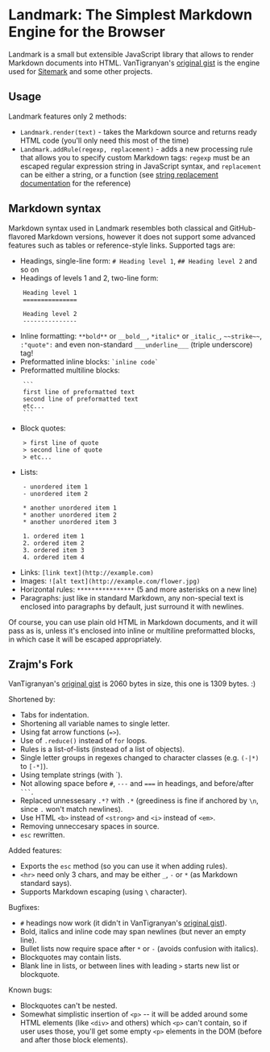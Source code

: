 Landmark: The Simplest Markdown Engine for the Browser
======================================================

Landmark is a small but extensible JavaScript library that allows to render
Markdown documents into HTML. VanTigranyan's [original gist] is the engine used
for [Sitemark] and some other projects.

Usage
-----
Landmark features only 2 methods:

- `Landmark.render(text)` - takes the Markdown source and returns ready HTML
  code (you'll only need this most of the time)
- `Landmark.addRule(regexp, replacement)` - adds a new processing rule that
  allows you to specify custom Markdown tags: `regexp` must be an escaped
  regular expression string in JavaScript syntax, and `replacement` can be
  either a string, or a function (see [string replacement documentation] for
  the reference)

Markdown syntax
---------------
Markdown syntax used in Landmark resembles both classical and GitHub-flavored
Markdown versions, however it does not support some advanced features such as
tables or reference-style links. Supported tags are:

- Headings, single-line form: `# Heading level 1`, `## Heading level 2` and so
  on
- Headings of levels 1 and 2, two-line form:
```
    Heading level 1
    ===============

    Heading level 2
    ---------------
```
- Inline formatting: `**bold**` or `__bold__`, `*italic*` or `_italic_`,
  `~~strike~~`, `:"quote":` and even non-standard `___underline___` (triple
  underscore) tag!
- Preformatted inline blocks: `` `inline code` ``
- Preformatted multiline blocks:
```
    ```
    first line of preformatted text
    second line of preformatted text
    etc...
    ```
```
- Block quotes:
```
    > first line of quote
    > second line of quote
    > etc...
```
- Lists:
```
    - unordered item 1
    - unordered item 2

    * another unordered item 1
    * another unordered item 2
    * another unordered item 3

    1. ordered item 1
    2. ordered item 2
    3. ordered item 3
    4. ordered item 4
```
- Links: `[link text](http://example.com)`
- Images: `![alt text](http://example.com/flower.jpg)`
- Horizontal rules: `****************` (5 and more asterisks on a new line)
- Paragraphs: just like in standard Markdown, any non-special text is enclosed
  into paragraphs by default, just surround it with newlines.

Of course, you can use plain old HTML in Markdown documents, and it will pass
as is, unless it's enclosed into inline or multiline preformatted blocks, in
which case it will be escaped appropriately.


Zrajm's Fork
------------
VanTigranyan's [original gist] is 2060 bytes in size, this one is 1309 bytes.
:)

Shortened by:

* Tabs for indentation.
* Shortening all variable names to single letter.
* Using fat arrow functions (`=>`).
* Use of `.reduce()` instead of `for` loops.
* Rules is a list-of-lists (instead of a list of objects).
* Single letter groups in regexes changed to character classes (e.g. `(-|*)` to
  `[-*]`).
* Using template strings (with \`).
* Not allowing space before `#`, `---` and `===` in headings, and before/after
  `` ``` ``.
* Replaced unnessesary `.*?` with `.*` (greediness is fine if anchored by `\n`,
  since `.` won't match newlines).
* Use HTML `<b>` instead of `<strong>` and `<i>` instead of `<em>`.
* Removing unneccesary spaces in source.
* `esc` rewritten.

Added features:

* Exports the `esc` method (so you can use it when adding rules).
* `<hr>` need only 3 chars, and may be either `_`, `-` or `*` (as Markdown standard says).
* Supports Markdown escaping (using `` \ `` character).

Bugfixes:

* `#` headings now work (it didn't in VanTigranyan's [original gist]).
* Bold, italics and inline code may span newlines (but never an empty line).
* Bullet lists now require space after `*` or `-` (avoids confusion with
  italics).
* Blockquotes may contain lists.
* Blank line in lists, or between lines with leading `>` starts new list or
  blockquote.

Known bugs:

* Blockquotes can't be nested.
* Somewhat simplistic insertion of `<p>` -- it will be added around some HTML
  elements (like `<div>` and others) which `<p>` can't contain, so if user uses
  those, you'll get some empty `<p>` elements in the DOM (before and after
  those block elements).


[original gist]: https://gist.github.com/VanTigranyan/651b7c77cfc149cb858a044c2108acbb
[Sitemark]: http://plugnburn.github.io/sitemark/
[string replacement documentation]: https://developer.mozilla.org/en-US/docs/Web/JavaScript/Reference/Global_Objects/String/replace

<!--[eof]-->
